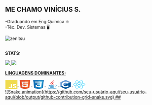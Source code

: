 ## ME CHAMO VINÍCIUS S. 

-Graduando em Eng Química ⚛ <br>
-Téc. Dev. Sistemas 🖥️

<div>
<img height="150" widht="200" alt= "zenitsu" src="https://i.pinimg.com/originals/03/2f/76/032f7671ee8f77419464897cd5aa97f3.gif">
</div> <br>    

**STATS:**
<div>
<a href="https://github.com/viniciussf20">
<img height="180em" src="https://github-readme-stats.vercel.app/api/top-langs/?username=viniciussf20&layout=compact&langs_count=7&theme=dark"/>
<img height="180em" src="https://github-readme-stats.vercel.app/api?username=viniciussf20&show_icons=true&theme=dark&include_all_commits=true&count_private=true"/>
</div>

**LINGUAGENS DOMINANTES:**
<div style= "display: inline_block">
  <img align="center" alt="js" height="30" width="40" src="https://raw.githubusercontent.com/devicons/devicon/master/icons/javascript/javascript-plain.svg">
  <img align="center" alt="HTML" height="30" width="40" src="https://raw.githubusercontent.com/devicons/devicon/master/icons/html5/html5-original.svg">
  <img align="center" alt="CSS" height="30" width="40" src="https://raw.githubusercontent.com/devicons/devicon/master/icons/css3/css3-original.svg">
  <img align="center" alt="Java" height="30" width="40" src="https://raw.githubusercontent.com/devicons/devicon/ca28c779441053191ff11710fe24a9e6c23690d6/icons/java/java-original.svg">
  <img align="center" alt="c" height="30" width="40" src="https://raw.githubusercontent.com/devicons/devicon/ca28c779441053191ff11710fe24a9e6c23690d6/icons/c/c-original.svg">
  <img align="center" alt="React" height="30" width="40" src="https://raw.githubusercontent.com/devicons/devicon/master/icons/react/react-original.svg">
</div>
  ![Snake animation](https://github.com/seu-usuário-aqui/seu-usuário-aqui/blob/output/github-contribution-grid-snake.svg)
##
